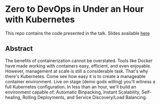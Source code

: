 # Zero to DevOps in Under an Hour with Kubernetes 

This repo contains the code presented in the talk. Slides available [here](http://slides.com/dalealleshouse/kube)

## Abstract
The benefits of containerization cannot be overstated. Tools like Docker have
made working with containers easy, efficient, and even enjoyable. However,
management at scale is still a considerable task. That's why there's Kubernetes.
Come see how easy it is to create a manageable container environment. Live on
stage (demo gods willing) you'll witness a full Kubernetes configuration. In
less than an hour, we'll build an environment capable of: Automatic Binpacking,
Instant Scalability, Self-healing, Rolling Deployments, and Service
Discovery/Load Balancing.
